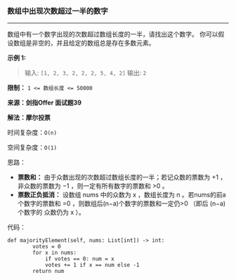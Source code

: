 ### 数组中出现次数超过一半的数字
-------
数组中有一个数字出现的次数超过数组长度的一半，请找出这个数字。
你可以假设数组是非空的，并且给定的数组总是存在多数元素。

**示例 1:**
> 输入: ```[1, 2, 3, 2, 2, 2, 5, 4, 2]```
> 输出: ```2```

**限制：** ```1 <= 数组长度 <= 50000```

**来源：剑指Offer 面试题39**

**解法：摩尔投票**

时间复杂度：```O(n)```

空间复杂度：```O(1)```

思路：
* **票数和：** 由于众数出现的次数超过数组长度的一半；若记众数的票数为 +1 ，非众数的票数为 −1 ，则一定有所有数字的票数和 >0 。
* **票数正负抵消：** 设数组 nums 中的众数为 x ，数组长度为 n 。若nums的前a个数字的票数和 =0 ，则数组后(n−a)个数字的票数和一定仍>0 （即后 (n−a) 个数字的 众数仍为 x ）。

代码：
```
def majorityElement(self, nums: List[int]) -> int:
        votes = 0
        for x in nums:
            if votes == 0: num = x
            votes += 1 if x == num else -1
        return num
```
 

